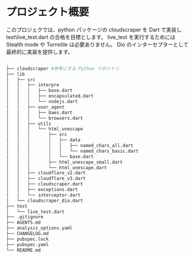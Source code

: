 # プロジェクト概要

このプロジェクでは、python パッケージの cloudscraper を Dart で実装し test\live_test.dart の合格を目標とします。
live_test を実行するためには Stealth mode や Turnstile は必要ありません。
Dio のインターセプターとして最終的に実装を提供します。

```bash
.
├── cloudscraper #参考にする Python リポジトリ
├── lib
│   ├── src
│   │   ├── interpre
│   │   │   ├── base.dart
│   │   │   ├── encapsulated.dart
│   │   │   └── nodejs.dart
│   │   ├── user_agent
│   │   │   ├── baes.dart
│   │   │   └── browsers.dart
│   │   ├── utils
│   │   │   └── html_unescape
│   │   │       ├── src
│   │   │       │   ├── data
│   │   │       │   │   ├── named_chars_all.dart
│   │   │       │   │   └── named_chars_basic.dart
│   │   │       │   └── base.dart
│   │   │       ├── html_unescape_small.dart
│   │   │       └── html_unescape.dart
│   │   ├── cloudflare_v2.dart
│   │   ├── cloudflare_v3.dart
│   │   ├── cloudscraper.dart
│   │   ├── exceptions.dart
│   │   └── interceptor.dart
│   └── cloudscraper_dio.dart
├── test
│   └── live_test.dart
├── .gitignore
├── AGENTS.md
├── analysis_options.yaml
├── CHANGELOG.md
├── pubspec.lock
├── pubspec.yaml
└── README.md
```
